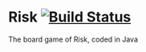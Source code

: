 # Risk [![Build Status](https://travis-ci.com/AMitchell719/Risk.svg?branch=master)](https://travis-ci.com/AMitchell719/Risk)
The board game of Risk, coded in Java
